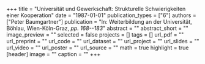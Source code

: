 +++
title = "Universität und Gewerkschaft: Strukturelle Schwierigkeiten einer Kooperation"
date = "1987-01-01"
publication_types = ["6"]
authors = ["Peter Baumgartner"]
publication = "In: Weiterbildung an der Universität, Böhlau, Wien-Köln-Graz, _pp. 168--183_"
abstract = ""
abstract_short = ""
image_preview = ""
selected = false
projects = []
tags = []
url_pdf = ""
url_preprint = ""
url_code = ""
url_dataset = ""
url_project = ""
url_slides = ""
url_video = ""
url_poster = ""
url_source = ""
math = true
highlight = true
[header]
image = ""
caption = ""
+++
